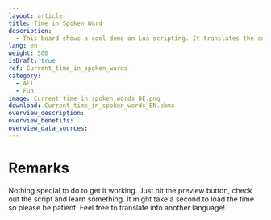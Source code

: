 ```yaml
---
layout: article
title: Time in Spoken Word
description: 
  - This board shows a cool demo on Lua scripting. It translates the current hour and minute into spoken language. This board is avaliable in English and German.
lang: en
weight: 500
isDraft: true
ref: Current_time_in_spoken_words
category:
  - All
  - Fun
image: Current_time_in_spoken_words_DE.png
download: Current_time_in_spoken_words_EN.pbmx
overview_description:
overview_benefits:
overview_data_sources:
---
```

# Remarks
Nothing special to do to get it working. Just hit the preview button, check out the script and learn something. It might take a second to load the time so please
be patient. Feel free to translate into another language!
